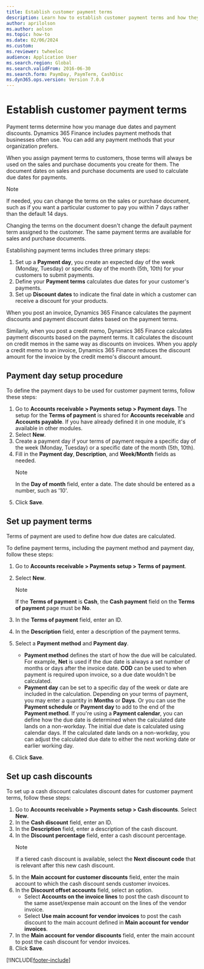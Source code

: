 ```yaml
--- 
title: Establish customer payment terms
description: Learn how to establish customer payment terms and how they're connected to setting up due dates and payment discounts for customers.
author: aprilolson
ms.author: aolson
ms.topic: how-to
ms.date: 02/06/2024
ms.custom:
ms.reviewer: twheeloc   
audience: Application User  
ms.search.region: Global
ms.search.validFrom: 2016-06-30
ms.search.form: PaymDay, PaymTerm, CashDisc
ms.dyn365.ops.version: Version 7.0.0 
---
```


# Establish customer payment terms

Payment terms determine how you manage due dates and payment discounts. Dynamics 365 Finance includes payment methods that businesses often use. You can add any payment methods that your organization prefers.

When you assign payment terms to customers, those terms will always be used on the sales and purchase documents you create for them. The document dates on sales and purchase documents are used to calculate due dates for payments.

> [!NOTE] 
> If needed, you can change the terms on the sales or purchase document, such as if you want a particular customer to pay you within 7 days rather than the default 14 days.
> 
> Changing the terms on the document doesn't change the default payment term assigned to the customer. The same payment terms are available for sales and purchase documents.

Establishing payment terms includes three primary steps:

1. Set up a **Payment day**, you create an expected day of the week (Monday, Tuesday) or specific day of the month (5th, 10th) for your customers to submit payments.
2. Define your **Payment terms** calculates due dates for your customer's payments.
3. Set up **Discount dates** to indicate the final date in which a customer can receive a discount for your products.

When you post an invoice, Dynamics 365 Finance calculates the payment discounts and payment discount dates based on the payment terms.

Similarly, when you post a credit memo, Dynamics 365 Finance calculates payment discounts based on the payment terms. It calculates the discount on credit memos in the same way as discounts on invoices. When you apply a credit memo to an invoice, Dynamics 365 Finance reduces the discount amount for the invoice by the credit memo's discount amount.

## Payment day setup procedure

To define the payment days to be used for customer payment terms, follow these steps: 
1. Go to **Accounts receivable > Payments setup > Payment days**. The setup for the **Terms of payment** is shared for **Accounts receivable** and **Accounts payable**. If you have already defined it in one module, it's available in other modules.
2. Select **New**.
3. Create a payment day if your terms of payment require a specific day of the week (Monday, Tuesday) or a specific date of the month (5th, 10th).
4. Fill in the **Payment day**, **Description**, and **Week/Month** fields as needed.
   > [!NOTE]
   > In the **Day of month** field, enter a date. The date should be entered as a number, such as '10'.
5. Click **Save**.

## Set up payment terms 
Terms of payment are used to define how due dates are calculated. 

To define payment terms, including the payment method and payment day, follow these steps: 
1. Go to **Accounts receivable > Payments setup > Terms of payment**.
2. Select **New**.
   > [!NOTE]
   > If the **Terms of payment** is **Cash**, the **Cash payment** field on the **Terms of payment** page must be **No**.

3. In the **Terms of payment** field, enter an ID.
4. In the **Description** field, enter a description of the payment terms.
5. Select a **Payment method** and **Payment day**.
     - **Payment method** defines the start of how the due will be calculated. For example, **Net** is used if the due date is always a set number of months or days after the invoice date. **COD** can be used to when payment is required upon invoice, so a due date wouldn't be calculated.
     - **Payment day** can be set to a specific day of the week or date are included in the calculation. Depending on your terms of payment, you may enter a quantity in **Months** or **Days**. Or you can use the **Payment schedule** or **Payment day** to add to the end of the **Payment method**. If you're using a **Payment calendar**, you can define how the due date is determined when the calculated date lands on a non-workday. The initial due date is calculated using calendar days. If the calculated date lands on a non-workday, you can adjust the calculated due date to either the next working date or earlier working day.
6. Click **Save**.

## Set up cash discounts 

To set up a cash discount calculates discount dates for customer payment terms, follow these steps:
1. Go to **Accounts receivable > Payments setup > Cash discounts**. Select **New**.
2. In the **Cash discount** field, enter an ID.
3. In the **Description** field, enter a description of the cash discount.
4. In the **Discount percentage** field, enter a cash discount percentage.
   > [!NOTE]
   > If a tiered cash discount is available, select the **Next discount code** that is relevant after this new cash discount.
5. In the **Main account for customer discounts** field, enter the main account to which the cash discount sends customer invoices.
6. In the **Discount offset accounts** field, select an option. 
     - Select **Accounts on the invoice lines** to post the cash discount to the same asset/expense main account on the lines of the vendor invoice.
     - Select **Use main account for vendor invoices** to post the cash discount to the main account defined in **Main account for vendor invoices**.
7. In the **Main account for vendor discounts** field, enter the main account to post the cash discount for vendor invoices.
8. Click **Save**.

[!INCLUDE[footer-include](../../../includes/footer-banner.md)]
